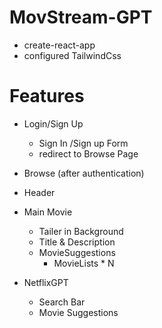 # MovStream-GPT

- create-react-app
- configured TailwindCss

# Features

- Login/Sign Up

  - Sign In /Sign up Form
  - redirect to Browse Page

- Browse (after authentication)
- Header
- Main Movie

  - Tailer in Background
  - Title & Description
  - MovieSuggestions
    - MovieLists \* N

- NetflixGPT
  - Search Bar
  - Movie Suggestions
